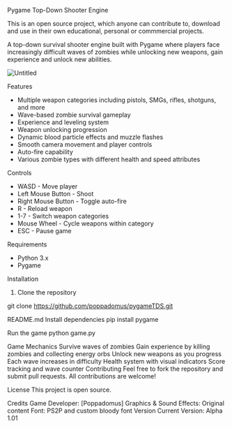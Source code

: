 Pygame Top-Down Shooter Engine

This is an open source project, which anyone can contribute to, download and use in their own educational, personal or commmercial projects.

A top-down survival shooter engine built with Pygame where players face increasingly difficult waves of zombies while unlocking new weapons, gain experience and unlock new abilities.

![Untitled](https://github.com/user-attachments/assets/0fefd832-2a95-4a6e-b264-cf53ee6bdff0)

Features

- Multiple weapon categories including pistols, SMGs, rifles, shotguns, and more
- Wave-based zombie survival gameplay
- Experience and leveling system
- Weapon unlocking progression
- Dynamic blood particle effects and muzzle flashes
- Smooth camera movement and player controls
- Auto-fire capability
- Various zombie types with different health and speed attributes

Controls

- WASD - Move player
- Left Mouse Button - Shoot
- Right Mouse Button - Toggle auto-fire
- R - Reload weapon
- 1-7 - Switch weapon categories
- Mouse Wheel - Cycle weapons within category
- ESC - Pause game

Requirements

- Python 3.x
- Pygame

Installation

1. Clone the repository

git clone https://github.com/poppadomus/pygameTDS.git

README.md
Install dependencies
pip install pygame

Run the game
python game.py

Game Mechanics
Survive waves of zombies
Gain experience by killing zombies and collecting energy orbs
Unlock new weapons as you progress
Each wave increases in difficulty
Health system with visual indicators
Score tracking and wave counter
Contributing
Feel free to fork the repository and submit pull requests. All contributions are welcome!

License
This project is open source.

Credits
Game Developer: [Poppadomus]
Graphics & Sound Effects: Original content
Font: PS2P and custom bloody font
Version
Current Version: Alpha 1.01
